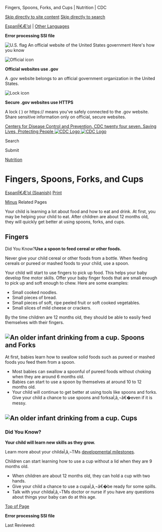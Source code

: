 





















Fingers, Spoons, Forks, and Cups \| Nutrition \| CDC
 










 






 











 




[Skip directly to site content](#content)
[Skip directly to search](#headerSearch)


[EspanIÌ€Æ’ol](/spanish/) \| 
[Other Languages](https://wwwn.cdc.gov/pubs/other-languages/)

**Error processing SSI file**  



![U.S. flag](/TemplatePackage/4.0/assets/imgs/uswds/us_flag_small.png)
An official website of the United States government Here's how you know 



![Official icon](/TemplatePackage/4.0/assets/imgs/uswds/icon-dot-gov.svg)



**Official websites use .gov**


A .gov website belongs to an official government organization in the United States.







![Lock icon](/TemplatePackage/4.0/assets/imgs/uswds/icon-https.svg)



**Secure .gov websites use HTTPS**


A lock (  ) or https:// means you've safely connected to the .gov website. Share sensitive information only on official, secure websites.








 



[Centers for Disease Control and Prevention. CDC twenty four seven. Saving Lives, Protecting People
![CDC Logo](/TemplatePackage/4.0/assets/imgs/logo/logo-notext.svg)
![CDC Logo](/TemplatePackage/4.0/assets/imgs/logo/logo-notext.svg)](https://www.cdc.gov/)





Search









Submit


















 [Nutrition](/nutrition/php/about/index.html)










 











Fingers, Spoons, Forks, and Cups
================================

 
[EspanIÌ€Æ’ol (Spanish)](/nutrition/infantandtoddlernutrition/mealtime/dedos-cucharas-tenedores-y-vasos.html) [Print](#print)



[Minus](#collapse_28416627fc3a6ce7b)
Related Pages




Your child is learning a lot about food and how to eat and drink. At first, you may be helping your child to eat. After children are about 12 months old, they will quickly get better at using spoons, forks, and cups.


Fingers
-------


Did You Know?**Use a spoon to feed cereal or other foods.**


Never give your child cereal or other foods from a bottle. When feeding cereals or pureed or mashed foods to your child, use a spoon.



Your child will start to use fingers to pick up food. This helps your baby develop fine motor skills. Offer your baby finger foods that are small enough to pick up and soft enough to chew. Here are some examples:


* Small cooked noodles.
* Small pieces of bread.
* Small pieces of soft, ripe peeled fruit or soft cooked vegetables.
* Small slices of mild cheese or crackers.


By the time children are 12 months old, they should be able to easily feed themselves with their fingers.


![An older infant drinking from a cup.](/nutrition/infantandtoddlernutrition/images/hands-cups.jpg?_=78991 "hands-cups")
Spoons and Forks
----------------


At first, babies learn how to swallow solid foods such as pureed or mashed foods you feed them from a spoon.


* Most babies can swallow a spoonful of pureed foods without choking when they are around 6 months old.
* Babies can start to use a spoon by themselves at around 10 to 12 months old.
* Your child will continue to get better at using tools like spoons and forks. Give your child a chance to use spoons and forksaÌ‚â‚¬â€�even if it is messy.


![An older infant drinking from a cup.](/nutrition/infantandtoddlernutrition/images/hands-cups.jpg?_=78991 "hands-cups")
Cups
----


### Did You Know?

**Your child will learn new skills as they grow.** 


Learn more about your childaÌ‚â‚¬TMs [developmental milestones](/ncbddd/actearly/milestones/index.html).



Children can start learning how to use a cup without a lid when they are 9 months old.


* When children are about 12 months old, they can hold a cup with two hands.
* Give your child a chance to use a cupaÌ‚â‚¬â€�be ready for some spills.
* Talk with your childaÌ‚â‚¬TMs doctor or nurse if you have any questions about things your baby can do at this age.


 [Top of Page](#)






**Error processing SSI file**  






 Last Reviewed: